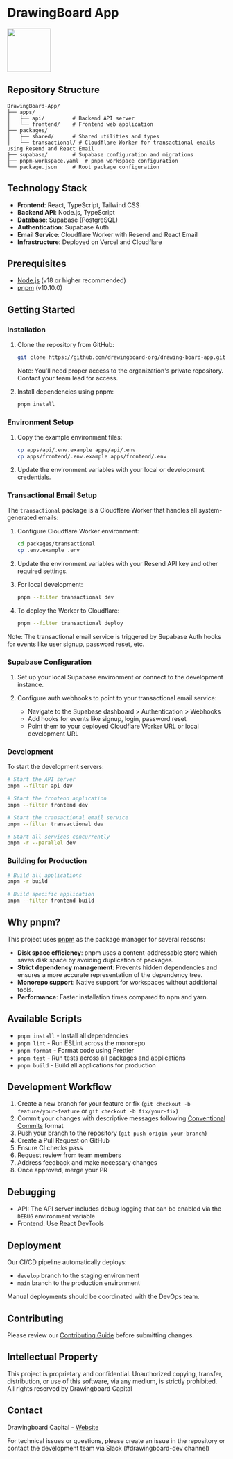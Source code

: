 # DrawingBoard App

<img src="https://dszguymnctetiaycvfaq.supabase.co/storage/v1/object/public/brand-assets/svg/WhiteLogoNoWordmark.svg" width="100"/>

## Repository Structure

```
DrawingBoard-App/
├── apps/
│   ├── api/         # Backend API server
│   └── frontend/    # Frontend web application
├── packages/
│   ├── shared/      # Shared utilities and types
│   └── transactional/ # Cloudflare Worker for transactional emails using Resend and React Email
├── supabase/        # Supabase configuration and migrations
├── pnpm-workspace.yaml  # pnpm workspace configuration
└── package.json     # Root package configuration
```

## Technology Stack

- **Frontend**: React, TypeScript, Tailwind CSS
- **Backend API**: Node.js, TypeScript
- **Database**: Supabase (PostgreSQL)
- **Authentication**: Supabase Auth
- **Email Service**: Cloudflare Worker with Resend and React Email
- **Infrastructure**: Deployed on Vercel and Cloudflare

## Prerequisites

- [Node.js](https://nodejs.org/) (v18 or higher recommended)
- [pnpm](https://pnpm.io/) (v10.10.0)

## Getting Started

### Installation

1. Clone the repository from GitHub:

   ```bash
   git clone https://github.com/drawingboard-org/drawing-board-app.git
   ```

   Note: You'll need proper access to the organization's private repository. Contact your team lead for access.

2. Install dependencies using pnpm:
   ```bash
   pnpm install
   ```

### Environment Setup

1. Copy the example environment files:
   ```bash
   cp apps/api/.env.example apps/api/.env
   cp apps/frontend/.env.example apps/frontend/.env
   ```

2. Update the environment variables with your local or development credentials.

### Transactional Email Setup

The `transactional` package is a Cloudflare Worker that handles all system-generated emails:

1. Configure Cloudflare Worker environment:
   ```bash
   cd packages/transactional
   cp .env.example .env
   ```

2. Update the environment variables with your Resend API key and other required settings.

3. For local development:
   ```bash
   pnpm --filter transactional dev
   ```

4. To deploy the Worker to Cloudflare:
   ```bash
   pnpm --filter transactional deploy
   ```

Note: The transactional email service is triggered by Supabase Auth hooks for events like user signup, password reset, etc.

### Supabase Configuration

1. Set up your local Supabase environment or connect to the development instance.

2. Configure auth webhooks to point to your transactional email service:
   - Navigate to the Supabase dashboard > Authentication > Webhooks
   - Add hooks for events like signup, login, password reset
   - Point them to your deployed Cloudflare Worker URL or local development URL

### Development

To start the development servers:

```bash
# Start the API server
pnpm --filter api dev

# Start the frontend application
pnpm --filter frontend dev

# Start the transactional email service
pnpm --filter transactional dev

# Start all services concurrently
pnpm -r --parallel dev
```

### Building for Production

```bash
# Build all applications
pnpm -r build

# Build specific application
pnpm --filter frontend build
```

## Why pnpm?

This project uses [pnpm](https://pnpm.io/) as the package manager for several reasons:

- **Disk space efficiency**: pnpm uses a content-addressable store which saves disk space by avoiding duplication of packages.
- **Strict dependency management**: Prevents hidden dependencies and ensures a more accurate representation of the dependency tree.
- **Monorepo support**: Native support for workspaces without additional tools.
- **Performance**: Faster installation times compared to npm and yarn.

## Available Scripts

- `pnpm install` - Install all dependencies
- `pnpm lint` - Run ESLint across the monorepo
- `pnpm format` - Format code using Prettier
- `pnpm test` - Run tests across all packages and applications
- `pnpm build` - Build all applications for production

## Development Workflow

1. Create a new branch for your feature or fix (`git checkout -b feature/your-feature` or `git checkout -b fix/your-fix`)
2. Commit your changes with descriptive messages following [Conventional Commits](https://www.conventionalcommits.org/) format
3. Push your branch to the repository (`git push origin your-branch`)
4. Create a Pull Request on GitHub
5. Ensure CI checks pass
6. Request review from team members
7. Address feedback and make necessary changes
8. Once approved, merge your PR

## Debugging

- API: The API server includes debug logging that can be enabled via the `DEBUG` environment variable
- Frontend: Use React DevTools

## Deployment

Our CI/CD pipeline automatically deploys:
- `develop` branch to the staging environment
- `main` branch to the production environment

Manual deployments should be coordinated with the DevOps team.

## Contributing

Please review our [Contributing Guide](CONTRIBUTING.md) before submitting changes.

## Intellectual Property

This project is proprietary and confidential. Unauthorized copying, transfer, distribution, or use of this software, via any medium, is strictly prohibited. All rights reserved by Drawingboard Capital

## Contact

Drawingboard Capital - [Website](https://drawingboard.capital)

For technical issues or questions, please create an issue in the repository or contact the development team via Slack (#drawingboard-dev channel)
